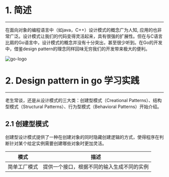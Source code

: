 # 1. 简述 
-------------------
在面向对象的编程语言中（如java，C++）设计模式的概念广为人知, 应用的也非常广泛。设计模式让我们的代码变得灵活起来，具有很强的扩展性。但在与C语言比肩的Go语言中，设计模式的概念并没有十分突出，甚至很少听到。在Go的开发中，借鉴design pattern的理念同样回味无穷我们的开发带来极大的便利。

![go-logo](http://img.blog.csdn.net/20170826191635943)

# 2. Design pattern in go 学习实践
-------------------
老生常谈，还是从设计模式的三大类：创建型模式（Creational Patterns）、结构型模式（Structural Patterns）、行为型模式（Behavioral Patterns）开始介绍。

## 2.1 创建型模式
创建型设计模式提供了一种在创建对象的同时隐藏创建逻辑的方式，使得程序在判断针对某个给定实例需要创建哪些对象时更加灵活。

|模式|描述|
|:--:|:--:|
|简单工厂模式|提供一个接口，根据不同的输入生成不同的实例|

